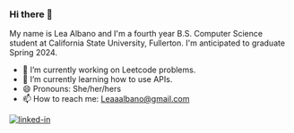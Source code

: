 ### Hi there 👋
My name is Lea Albano and I'm a fourth year B.S. Computer Science student at California State University, Fullerton. I'm anticipated to graduate Spring 2024. 

- 🔭 I’m currently working on Leetcode problems.
- 🌱 I’m currently learning how to use APIs.
- 😄 Pronouns: She/her/hers
- 📫 How to reach me: Leaaalbano@gmail.com 

[![linked-in](https://img.shields.io/badge/Linked_In-0077B5?style=for-the-badge&logo=LinkedIn&logoColor=white)](https://www.linkedin.com/in/lea-albano/)







